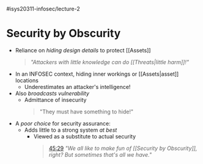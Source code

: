 #isys20311-infosec/lecture-2 
# Security by Obscurity

- Reliance on *hiding design details* to protect [[Assets]]
	>*"Attackers with little knowledge can do [[Threats|little harm]]!"*
- In an INFOSEC context, hiding inner workings or [[Assets|asset]] locations
	- Underestimates an attacker's intelligence!
- Also *broadcasts vulnerability*
	- Admittance of insecurity
		>"They must have something to hide!"
- A *poor choice* for security assurance:
	- Adds little to a strong system *at best*
		- Viewed as a substitute to actual security
			>[45:29](https://www.youtube.com/embed/J1q4Ir2J8P8?start=2729&end=2751&autoplay=1) *"We all like to make fun of [[Security by Obscurity]], right? But sometimes that's all we have."*
	
	 